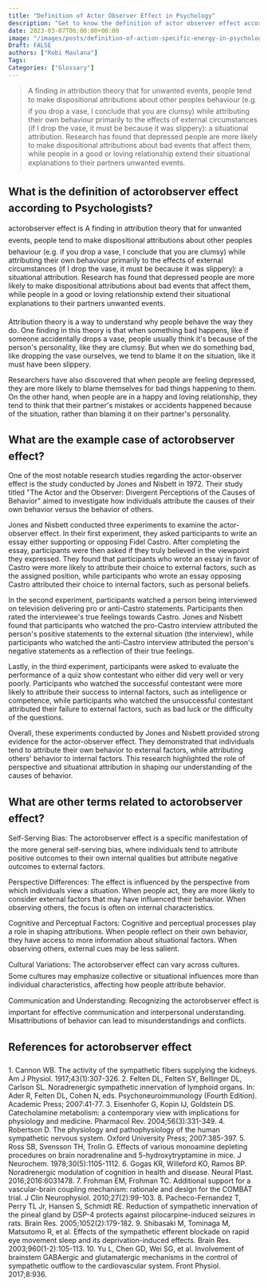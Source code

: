 ```yaml
---
title: "Definition of Actor Observer Effect in Psychology"
description: "Get to know the definition of actor observer effect according to psychologists."
date: 2023-03-07T06:00:00+00:00
image: "/images/posts/definition-of-action-specific-energy-in-psychology.jpg"
Draft: FALSE
authors: ["Robi Maulana"]
Tags:
Categories: ["Glossary"]
---
```


> A finding in attribution theory that for unwanted events, people tend to make dispositional attributions about other peoples behaviour (e.g. if you drop a vase, I conclude that you are clumsy) while attributing their own behaviour primarily to the effects of external circumstances (if I drop the vase, it must be because it was slippery): a situational attribution. Research has found that depressed people are more likely to make dispositional attributions about bad events that affect them, while people in a good or loving relationship extend their situational explanations to their partners unwanted events.

## What is the definition of actorobserver effect according to Psychologists?

actorobserver effect is A finding in attribution theory that for unwanted events, people tend to make dispositional attributions about other peoples behaviour (e.g. if you drop a vase, I conclude that you are clumsy) while attributing their own behaviour primarily to the effects of external circumstances (if I drop the vase, it must be because it was slippery): a situational attribution. Research has found that depressed people are more likely to make dispositional attributions about bad events that affect them, while people in a good or loving relationship extend their situational explanations to their partners unwanted events.

Attribution theory is a way to understand why people behave the way they do. One finding in this theory is that when something bad happens, like if someone accidentally drops a vase, people usually think it's because of the person's personality, like they are clumsy. But when we do something bad, like dropping the vase ourselves, we tend to blame it on the situation, like it must have been slippery.

Researchers have also discovered that when people are feeling depressed, they are more likely to blame themselves for bad things happening to them. On the other hand, when people are in a happy and loving relationship, they tend to think that their partner's mistakes or accidents happened because of the situation, rather than blaming it on their partner's personality.



## What are the example case of actorobserver effect?

One of the most notable research studies regarding the actor-observer effect is the study conducted by Jones and Nisbett in 1972. Their study titled "The Actor and the Observer: Divergent Perceptions of the Causes of Behavior" aimed to investigate how individuals attribute the causes of their own behavior versus the behavior of others.

Jones and Nisbett conducted three experiments to examine the actor-observer effect. In their first experiment, they asked participants to write an essay either supporting or opposing Fidel Castro. After completing the essay, participants were then asked if they truly believed in the viewpoint they expressed. They found that participants who wrote an essay in favor of Castro were more likely to attribute their choice to external factors, such as the assigned position, while participants who wrote an essay opposing Castro attributed their choice to internal factors, such as personal beliefs.

In the second experiment, participants watched a person being interviewed on television delivering pro or anti-Castro statements. Participants then rated the interviewee's true feelings towards Castro. Jones and Nisbett found that participants who watched the pro-Castro interview attributed the person's positive statements to the external situation (the interview), while participants who watched the anti-Castro interview attributed the person's negative statements as a reflection of their true feelings.

Lastly, in the third experiment, participants were asked to evaluate the performance of a quiz show contestant who either did very well or very poorly. Participants who watched the successful contestant were more likely to attribute their success to internal factors, such as intelligence or competence, while participants who watched the unsuccessful contestant attributed their failure to external factors, such as bad luck or the difficulty of the questions.

Overall, these experiments conducted by Jones and Nisbett provided strong evidence for the actor-observer effect. They demonstrated that individuals tend to attribute their own behavior to external factors, while attributing others' behavior to internal factors. This research highlighted the role of perspective and situational attribution in shaping our understanding of the causes of behavior.



## What are other terms related to actorobserver effect?

Self-Serving Bias: The actorobserver effect is a specific manifestation of the more general self-serving bias, where individuals tend to attribute positive outcomes to their own internal qualities but attribute negative outcomes to external factors.

Perspective Differences: The effect is influenced by the perspective from which individuals view a situation. When people act, they are more likely to consider external factors that may have influenced their behavior. When observing others, the focus is often on internal characteristics.

Cognitive and Perceptual Factors: Cognitive and perceptual processes play a role in shaping attributions. When people reflect on their own behavior, they have access to more information about situational factors. When observing others, external cues may be less salient.

Cultural Variations: The actorobserver effect can vary across cultures. Some cultures may emphasize collective or situational influences more than individual characteristics, affecting how people attribute behavior.

Communication and Understanding: Recognizing the actorobserver effect is important for effective communication and interpersonal understanding. Misattributions of behavior can lead to misunderstandings and conflicts.



## References for actorobserver effect

1\. Cannon WB. The activity of the sympathetic fibers supplying the kidneys. Am J Physiol. 1917;43(1):307-326. 2. Felten DL, Felten SY, Bellinger DL, Carlson SL. Noradrenergic sympathetic innervation of lymphoid organs. In: Ader R, Felten DL, Cohen N, eds. Psychoneuroimmunology (Fourth Edition). Academic Press; 2007:41-77. 3. Eisenhofer G, Kopin IJ, Goldstein DS. Catecholamine metabolism: a contemporary view with implications for physiology and medicine. Pharmacol Rev. 2004;56(3):331-349. 4. Robertson D. The physiology and pathophysiology of the human sympathetic nervous system. Oxford University Press; 2007:385-397. 5. Ross SB, Svensson TH, Trolin G. Effects of various monoamine depleting procedures on brain noradrenaline and 5-hydroxytryptamine in mice. J Neurochem. 1978;30(5):1105-1112. 6. Gogas KR, Willeford KO, Ramos BP. Noradrenergic modulation of cognition in health and disease. Neural Plast. 2016;2016:6031478. 7. Frohman EM, Frohman TC. Additional support for a vascular-brain coupling mechanism: rationale and design for the COMBAT trial. J Clin Neurophysiol. 2010;27(2):99-103. 8. Pacheco-Fernandez T, Perry TL Jr, Hansen S, Schmidt RE. Reduction of sympathetic innervation of the pineal gland by DSP-4 protects against pilocarpine-induced seizures in rats. Brain Res. 2005;1052(2):179-182. 9. Shibasaki M, Tominaga M, Matsutomo R, et al. Effects of the sympathetic efferent blockade on rapid eye movement sleep and its deprivation-induced effects. Brain Res. 2003;960(1-2):105-113. 10. Yu L, Chen GD, Wei SG, et al. Involvement of brainstem GABAergic and glutamatergic mechanisms in the control of sympathetic outflow to the cardiovascular system. Front Physiol. 2017;8:936.
